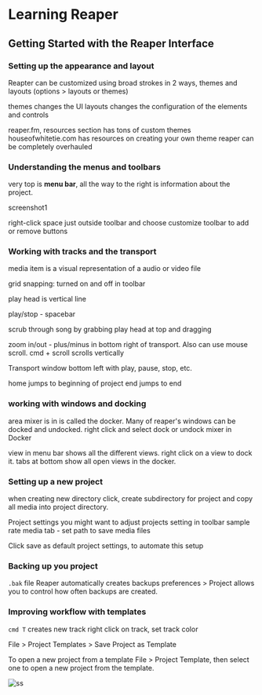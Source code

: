 # Learning Reaper

## Getting Started with the Reaper Interface

### Setting up the appearance and layout

Reapter can be customized using broad strokes in 2 ways, themes and layouts (options > layouts or themes)

themes changes the UI
layouts changes the configuration of the elements and controls

reaper.fm, resources section has tons of custom themes
houseofwhitetie.com has resources on creating your own theme
reaper can be completely overhauled

### Understanding the menus and toolbars

very top is **menu bar**, all the way to the right is information about the project.

screenshot1

right-click space just outside toolbar and choose customize toolbar to add or remove buttons

### Working with tracks and the transport

media item is a visual representation of a audio or video file

grid snapping: turned on and off in toolbar

play head is vertical line

play/stop - spacebar

scrub through song by grabbing play head at top and dragging

zoom in/out - plus/minus in bottom right of transport. Also can use mouse scroll.
cmd + scroll scrolls vertically

Transport window bottom left with play, pause, stop, etc.

home jumps to beginning of project
end jumps to end

### working with windows and docking

area mixer is in is called the docker. Many of reaper's windows can be docked and undocked.
right click and select dock or undock mixer in Docker

view in menu bar shows all the different views. right click on a view to dock it.
tabs at bottom show all open views in the docker.

### Setting up a new project

when creating new directory click, create subdirectory for project and copy all media into project directory.

Project settings you might want to adjust
projects setting in toolbar
sample rate
media tab - set path to save media files

Click save as default project settings, to automate this setup

### Backing up you project

`.bak` file
Reaper automatically creates backups
preferences > Project allows you to control how often backups are created.

### Improving workflow with templates

`cmd T` creates new track
right click on track, set track color

File > Project Templates > Save Project as Template

To open a new project from a template File > Project Template, then select one to open a new project from the template.

![ss]('./screenshot1.png')
